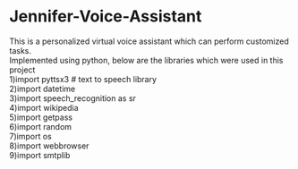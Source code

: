 # Jennifer-Voice-Assistant
This is a personalized virtual voice assistant which can perform customized tasks.<br>
Implemented using python, below are the libraries which were used in this project
<br>
1)import pyttsx3  # text to speech library<br>
2)import datetime<br>
3)import speech_recognition as sr<br>
4)import wikipedia<br>
5)import getpass<br>
6)import random<br>
7)import os<br>
8)import webbrowser<br>
9)import smtplib
